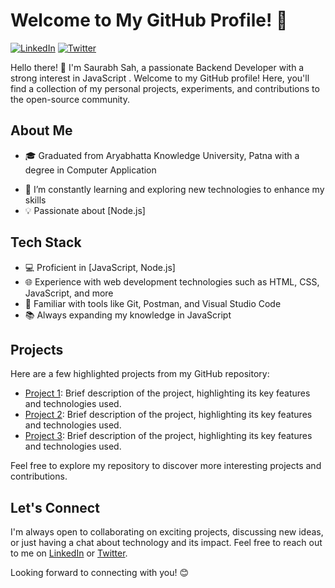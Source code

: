 # Welcome to My GitHub Profile! 👋

[![LinkedIn](https://img.shields.io/badge/-LinkedIn-blue?style=flat-square&logo=linkedin&logoColor=white)](https://www.linkedin.com/in/saurabhkumarsah)
[![Twitter](https://img.shields.io/badge/-Twitter-%231DA1F2?style=flat-square&logo=twitter&logoColor=white)](https://twitter.com/saurabhksah)
<!-- [![Portfolio](https://img.shields.io/badge/-Portfolio-%23117AC9?style=flat-square&logo=firefox&logoColor=white)](https://yourportfolio.com) -->

Hello there! 👋 I'm Saurabh Sah, a passionate Backend Developer with a strong interest in JavaScript <!--[specific technologies or domains] -->. Welcome to my GitHub profile! Here, you'll find a collection of my personal projects, experiments, and contributions to the open-source community.

## About Me

- 🎓 Graduated from Aryabhatta Knowledge University, Patna with a degree in Computer Application
<!-- - 💼 Currently working at [Company/Organization], where I [briefly describe your role/responsibilities] -->
<!-- - 🔭 I’m currently working on [exciting project or goal] -->
- 🌱 I’m constantly learning and exploring new technologies to enhance my skills
- 💡 Passionate about [Node.js]
<!-- - ✍️ Love sharing my knowledge and experiences through blog posts and technical write-ups -->

## Tech Stack

<!-- - 💻 Proficient in [programming languages, frameworks, or technologies you specialize in] -->
- 💻 Proficient in [JavaScript, Node.js]
- 🌐 Experience with web development technologies such as HTML, CSS, JavaScript, and more
- 🚀 Familiar with tools like Git, Postman, and Visual Studio Code
- 📚 Always expanding my knowledge in JavaScript

## Projects

Here are a few highlighted projects from my GitHub repository:

- [Project 1](https://github.com/saurabhkumarsah/JaiKisan_FunctionUp.git): Brief description of the project, highlighting its key features and technologies used.
- [Project 2](https://github.com/saurabhkumarsah/Blogging.git): Brief description of the project, highlighting its key features and technologies used.
- [Project 3](https://github.com/saurabhkumarsah/URL-SHORTNER.git): Brief description of the project, highlighting its key features and technologies used.

Feel free to explore my repository to discover more interesting projects and contributions.

<!-- ## Blog

I also write articles and blog posts on various topics, including [specific areas of interest]. Check out my latest blog posts:

- [Blog Post 1](link-to-blog-post): Brief description or summary of the blog post.
- [Blog Post 2](link-to-blog-post): Brief description or summary of the blog post.
- [Blog Post 3](link-to-blog-post): Brief description or summary of the blog post. -->

## Let's Connect

I'm always open to collaborating on exciting projects, discussing new ideas, or just having a chat about technology and its impact. Feel free to reach out to me on [LinkedIn](https://www.linkedin.com/in/saurabhkumarsah) or [Twitter](https://twitter.com/saurabhksah). <!--You can also visit my portfolio website at [yourportfolio.com](https://yourportfolio.com) to learn more about my work. -->

Looking forward to connecting with you! 😊
